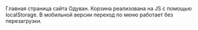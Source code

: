 Главная страница сайта Одуван. 
Корзина реализована на JS с помощью localStorage.
В мобильной версии переход по меню работает без перезагрузки. 

